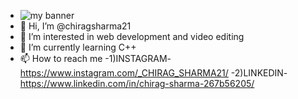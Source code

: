 - <img src="https://user-images.githubusercontent.com/75730835/171075409-f6f4a1c4-3f95-4078-a70a-33a0a24bcf37.jpg" alt="my banner">
- 👋 Hi, I’m @chiragsharma21
- 👀 I’m interested in web development and video editing
- 🌱 I’m currently learning C++
- 📫 How to reach me 
   -1)INSTAGRAM-https://www.instagram.com/_CHIRAG_SHARMA21/
                                -2)LINKEDIN-https://www.linkedin.com/in/chirag-sharma-267b56205/

<!---
chiragsharma21/chiragsharma21 is a ✨ special ✨ repository because its `README.md` (this file) appears on your GitHub profile.
You can click the Preview link to take a look at your changes.
--->
